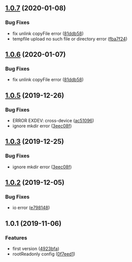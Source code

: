 ## [1.0.7](https://github.com/somewind/express-web-file-store/compare/v1.0.5...v1.0.7) (2020-01-08)


### Bug Fixes

* fix unlink copyFile error ([81ddb58](https://github.com/somewind/express-web-file-store/commit/81ddb58))
* tempfile upload no such file or directory error ([fba7f24](https://github.com/somewind/express-web-file-store/commit/fba7f24))



## [1.0.6](https://github.com/somewind/express-web-file-store/compare/v1.0.5...v1.0.6) (2020-01-07)


### Bug Fixes

* fix unlink copyFile error ([81ddb58](https://github.com/somewind/express-web-file-store/commit/81ddb58))



## [1.0.5](https://github.com/somewind/express-web-file-store/compare/v1.0.2...v1.0.5) (2019-12-26)


### Bug Fixes

* ERROR EXDEV: cross-device ([ac51096](https://github.com/somewind/express-web-file-store/commit/ac51096))
* ignore mkdir error ([3eec08f](https://github.com/somewind/express-web-file-store/commit/3eec08f))



## [1.0.3](https://github.com/somewind/express-web-file-store/compare/v1.0.2...v1.0.3) (2019-12-25)


### Bug Fixes

* ignore mkdir error ([3eec08f](https://github.com/somewind/express-web-file-store/commit/3eec08f))



## [1.0.2](https://github.com/somewind/express-web-file-store/compare/v1.0.1...v1.0.2) (2019-12-05)


### Bug Fixes

* io error ([e798148](https://github.com/somewind/express-web-file-store/commit/e798148))



## 1.0.1 (2019-11-06)


### Features

* first version ([4923bfa](https://github.com/somewind/express-web-file-store/commit/4923bfa))
* rootReadonly config ([0f7eed1](https://github.com/somewind/express-web-file-store/commit/0f7eed1))



